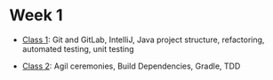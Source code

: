 # Week 1

* [Class 1](https://education.launchcode.org/gis-devops-slides/week1/day1.html#1): Git and GitLab, IntelliJ, Java project structure, refactoring, automated testing, unit testing

* [Class 2](https://education.launchcode.org/gis-devops-slides/week1/day2.html#1): Agil ceremonies, Build Dependencies, Gradle, TDD